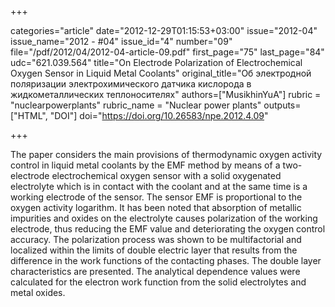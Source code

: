 +++

categories="article"
date="2012-12-29T01:15:53+03:00"
issue="2012-04"
issue_name="2012 - #04"
issue_id="4"
number="09"
file="/pdf/2012/04/2012-04-article-09.pdf"
first_page="75"
last_page="84"
udc="621.039.564"
title="On Electrode Polarization of Electrochemical Oxygen Sensor in Liquid Metal Coolants"
original_title="Об электродной поляризации электрохимического датчика кислорода в жидкометаллических теплоносителях"
authors=["MusikhinYuA"]
rubric = "nuclearpowerplants"
rubric_name = "Nuclear power plants"
outputs=["HTML", "DOI"]
doi="https://doi.org/10.26583/npe.2012.4.09"

+++

The paper considers the main provisions of thermodynamic oxygen activity control in liquid metal coolants by the EMF method by means of a two-electrode electrochemical oxygen sensor with a solid oxygenated electrolyte which is in contact with the coolant and at the same time is a working electrode of the sensor. The sensor EMF is proportional to the oxygen activity logarithm. It has been noted that absorption of metallic impurities and oxides on the electrolyte causes polarization of the working electrode, thus reducing the EMF value and deteriorating the oxygen control accuracy. The polarization process was shown to be multifactorial and localized within the limits of double electric layer that results from the difference in the work functions of the contacting phases. The double layer characteristics are presented. The analytical dependence values were calculated for the electron work function from the solid electrolytes and metal oxides.